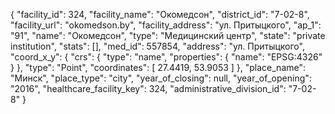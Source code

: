 {
    "facility_id": 324,
    "facility_name": "Окомедсон",
    "district_id": "7-02-8",
    "facility_url": "okomedson.by",
    "facility_address": "ул. Притыцкого",
    "ap_1": "91",
    "name": "Окомедсон",
    "type": "Медицинский центр",
    "state": "private institution",
    "stats": [],
    "med_id": 557854,
    "address": "ул. Притыцкого",
    "coord_x_y": {
        "crs": {
            "type": "name",
            "properties": {
                "name": "EPSG:4326"
            }
        },
        "type": "Point",
        "coordinates": [
            27.4419,
            53.9053
        ]
    },
    "place_name": "Минск",
    "place_type": "city",
    "year_of_closing": null,
    "year_of_opening": "2016",
    "healthcare_facility_key": 324,
    "administrative_division_id": "7-02-8"
}